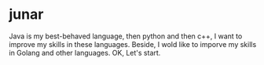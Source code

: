 # junar

Java is my best-behaved language, then python and then c++, I want to improve my skills in these languages. Beside, I wold like to imporve my skills in Golang and other languages. OK, Let's start.
